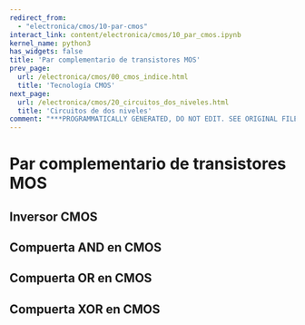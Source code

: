 ```yaml
---
redirect_from:
  - "electronica/cmos/10-par-cmos"
interact_link: content/electronica/cmos/10_par_cmos.ipynb
kernel_name: python3
has_widgets: false
title: 'Par complementario de transistores MOS'
prev_page:
  url: /electronica/cmos/00_cmos_indice.html
  title: 'Tecnología CMOS'
next_page:
  url: /electronica/cmos/20_circuitos_dos_niveles.html
  title: 'Circuitos de dos niveles'
comment: "***PROGRAMMATICALLY GENERATED, DO NOT EDIT. SEE ORIGINAL FILES IN /content***"
---
```

# **Par complementario de transistores MOS**



## Inversor CMOS



## Compuerta AND en CMOS



## Compuerta OR en CMOS



## Compuerta XOR en CMOS

